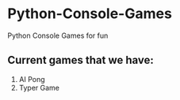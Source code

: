 # Python-Console-Games
Python Console Games for fun

## Current games that we have:
1) AI Pong
2) Typer Game

